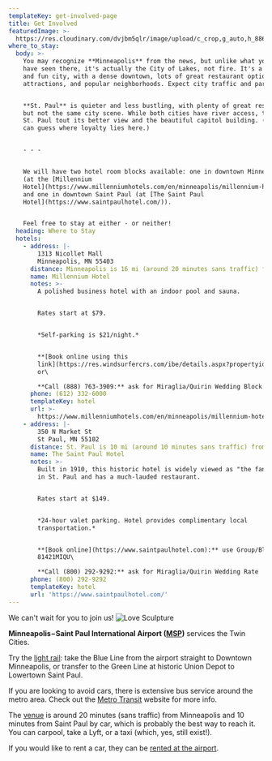```yaml
---
templateKey: get-involved-page
title: Get Involved
featuredImage: >-
  https://res.cloudinary.com/dvjbm5qlr/image/upload/c_crop,g_auto,h_886,w_3208/v1581403478/DSC_0167_17043.NEF_tngvwj.jpg
where_to_stay:
  body: >-
    You may recognize **Minneapolis** from the news, but unlike what you might
    have seen there, it's actually the City of Lakes, not fire. It's a vibrant
    and fun city, with a dense downtown, lots of great restaurant options,
    attractions, and popular neighborhoods. Expect city traffic and parking.


    **St. Paul** is quieter and less bustling, with plenty of great restaurants,
    but not the same city scene. While both cities have river access, those in
    St. Paul tout its better view and the beautiful capitol building. (And you
    can guess where loyalty lies here.)


    - - -


    We will have two hotel room blocks available: one in downtown Minneapolis
    (at the [Millennium
    Hotel](https://www.millenniumhotels.com/en/minneapolis/millennium-hotel-minneapolis/))
    and one in downtown Saint Paul (at [The Saint Paul
    Hotel](https://www.saintpaulhotel.com/)).


    Feel free to stay at either - or neither!
  heading: Where to Stay
  hotels:
    - address: |-
        1313 Nicollet Mall
        Minneapolis, MN 55403
      distance: Minneapolis is 16 mi (around 20 minutes sans traffic) from our venue.
      name: Millennium Hotel
      notes: >-
        A polished business hotel with an indoor pool and sauna.


        Rates start at $79.


        *Self-parking is $21/night.*


        **[Book online using this
        link](https://res.windsurfercrs.com/ibe/details.aspx?propertyid=13527&nights=1&checkin=08/13/2021&group=2108MIRQUI)**
        or\

        **Call (888) 763-3909:** ask for Miraglia/Quirin Wedding Block
      phone: (612) 332-6000
      templateKey: hotel
      url: >-
        https://www.millenniumhotels.com/en/minneapolis/millennium-hotel-minneapolis/
    - address: |-
        350 N Market St
        St Paul, MN 55102
      distance: St. Paul is 10 mi (around 10 minutes sans traffic) from our venue.
      name: The Saint Paul Hotel
      notes: >-
        Built in 1910, this historic hotel is widely viewed as "the fancy one"
        in St. Paul and has a much-lauded restaurant.


        Rates start at $149.


        *24-hour valet parking. Hotel provides complimentary local
        transportation.*


        **[Book online](https://www.saintpaulhotel.com):** use Group/Block code
        81421MIQU\

        **Call (800) 292-9292:** ask for Miraglia/Quirin Wedding Rate
      phone: (800) 292-9292
      templateKey: hotel
      url: 'https://www.saintpaulhotel.com/'
---
```

We can't wait for you to join us! ![Love Sculpture](https://res.cloudinary.com/dvjbm5qlr/image/upload/c_crop,g_north,h_3450,w_3024/v1581202922/get_involved/IMG_2250_kwlped.jpg)

**Minneapolis−Saint Paul International Airport ([MSP](https://www.mspairport.com/))** services the Twin Cities.

Try the [light rail](https://www.metrotransit.org/metro): take the Blue Line from the airport straight to Downtown Minneapolis, or transfer to the Green Line at historic Union Depot to Lowertown Saint Paul.

If you are looking to avoid cars, there is extensive bus service around the metro area. Check out the [Metro Transit](https://www.metrotransit.org/trip-planner) website for more info.

The [venue](https://www.google.com/maps/place/Bruentrup+Heritage+Farm+and+the+Maplewood+Historical+Society/@45.035173,-93.0090352,15z/data=!4m5!3m4!1s0x0:0xf2366bbf258a29da!8m2!3d45.035173!4d-93.0090352) is around 20 minutes (sans traffic) from Minneapolis and 10 minutes from Saint Paul by car, which is probably the best way to reach it. You can carpool, take a Lyft, or a taxi (which, yes, still exist!).

If you would like to rent a car, they can be [rented at the airport](https://www.mspairport.com/directions/ground-transportation/car-rentals).
